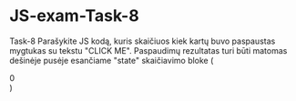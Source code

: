 # JS-exam-Task-8
Task-8
Parašykite JS kodą, kuris skaičiuos kiek kartų buvo paspaustas mygtukas
su tekstu "CLICK ME". Paspaudimų rezultatas turi būti matomas dešinėje
pusėje esančiame "state" skaičiavimo bloke (<div id="btn__state">0</div>)
